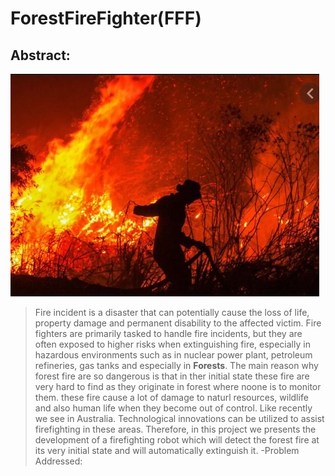 # ForestFireFighter(FFF)
## Abstract:
![forest fire image](https://github.com/ujjawalece/ForestFireFighter/blob/master/forestfireimg.jpeg)
>Fire incident is a disaster that can potentially cause the loss of life, property damage and permanent disability to the affected victim. Fire fighters are primarily tasked to handle fire incidents, but they are often exposed to higher risks when extinguishing fire, especially in hazardous environments such as in nuclear power plant, petroleum refineries, gas tanks and especially in **Forests**. The main reason why forest fire are so dangerous is that in ther initial state these fire are very hard to find as they originate in forest where noone is to monitor them. these fire cause a lot of damage to naturl resources, wildlife and also human life when they become out of control. Like recently we see in Australia. Technological innovations can be utilized to assist firefighting in these areas. Therefore, in this project we presents the development of a firefighting robot which will detect the forest fire at its very initial state and will automatically extinguish it.
>-Problem Addressed:

